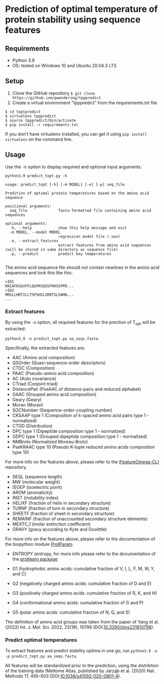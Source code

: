 # Prediction of optimal temperature of protein stability using sequence features

## Requirements

* Python 3.9
* OS: tested on Windows 10 and Ubuntu 20.04.3 LTS

## Setup

1) Clone the GitHub repository
`$ git clone https://github.com/pwendering/tpppredict`
2) Create a virtual environment "tpppredict" from the requirements.txt file

```
$ cd toptpredict
$ virtualenv tpppredict
$ source tpppredict/bin/activate
$ pip install -r requirements.txt
```

If you don't have virtualenv installed, you can get it using `pip install virtualenv` on the command line.

## Usage

Use the `-h` option to display required and optional input arguments:

```
python3.9 predict_topt.py -h

usage: predict_topt [-h] [-m MODEL] [-e] [-p] seq_file

Predition of optimal protein temperatures based on the amino acid sequence

positional arguments:
  seq_file              fasta-formatted file containing amino acid sequences

optional arguments:
  -h, --help            show this help message and exit
  -m MODEL, --model MODEL
                        regression model file (.sav)
  -e, --extract_features
                        extract features from amino acid sequences (will be stored in same directory as sequence file)
  -p, --predict         predict key temperatures
  
```

The amino acid sequence file should not contain newlines in the amino acid sequences and look this like this:

```
>ID1
MAIAFKSGVFFLQSPKSQIGFRHSSPPD...
>ID2
MRSLLHRTILLTSPSHSLIRRTSLSAMA...
...
```

### Extract features

By using the `-e` option, all required features for the prection of T<sub>opt</sub> will be extracted:

`python3.9 -e predict_topt.py aa_seqs.fasta`.

Specifically, the extracted features are:
* AAC (Amino acid composition)
* QSOrder (Quasi-sequence-order descriptors)
* CTDC (Composition)
* PAAC (Pseudo-amino acid composition)
* AC (Auto covariance)
* CTriad (Conjoint triad)
* DistancePair (PseAAC of distance-pairs and reduced alphabet)
* GAAC (Grouped amino acid composition)
* Geary (Geary)
* Moran (Moran)
* SOCNumber (Sequence-order-coupling number)
* CKSAAP type 1 (Composition of k-spaced amino acid pairs type 1 - normalized)
* CTDD (Distribution)
* DPC type 1 (Dipeptide composition type 1 - normalized)
* GDPC type 1 (Grouped dipeptide composition type 1 - normalized)
* NMBroto (Normalized Moreau-Broto)
* PseKRAAC type 10 (Pseudo K-tuple reduced amino acids composition type 10)

For more info on the features above, please refer to the [iFeatureOmega-CLI](https://github.com/Superzchen/iFeatureOmega-CLI) repository.

* SEQL (sequence length)
* MW (molecular weight)
* ISOEP (isoelectric point)
* AROM (aromaticity)
* INST (instability index)
* HELIXF (fraction of helix in secondary structure)
* TURNF (fraction of turn in secondary structure)
* SHEETF (fraction of sheet in secondary structure)
* REMAINF (fraction of unaccounted secondary structure elements)
* MEXTC_1 (molar extinction coefficient)
* GRAVY (gravy according to Kyte and Doolittle)

For more info on the features above, please refer to the documentation of the biopython module [ProtParam](https://biopython.org/docs/1.75/api/Bio.SeqUtils.ProtParam.html).

* ENTROPY (entropy, for more info please refer to the documentation of the [protlearn package](https://protlearn.readthedocs.io/en/latest/introduction.html)

* G1 (hydrophobic amino acids: cumulative fraction of V, I, L, F, M, W, Y, and C)
* G2 (negatively charged amino acids: cumulative fraction of D and E)
* G3 (positively charged amino acids: cumulative fraction of R, K, and H)
* G4 (conformational amino acids: cumulative fraction of G and P)
* G5 (polar amino acids: cumulative fraction of N, Q, and S)

The definition of amino acid groups was taken from the paper of Yang et al. (2022) Int. J. Mol. Sci. 2022, 23(18), 10798 (DOI:[10.3390/ijms231810798](https://doi.org/10.3390/ijms231810798)).

### Predict optimal temperatures

To extract features and predict stability optima in one go, run `python3.9 -e -p predict_topt.py aa_seqs.fasta`.

All features will be standardized prior to the prediction, using the distribtion of the training data (Meltome Atlas, published by Jarząb et al. (2020) Nat. Methods 17, 495–503 (DOI:[10.1038/s41592-020-0801-4](https://doi.org/10.1038/s41592-020-0801-4)).
